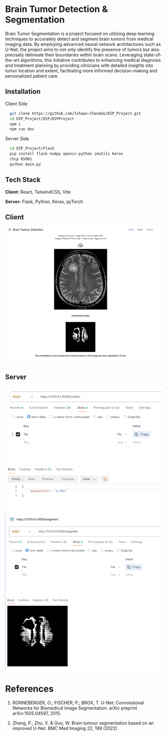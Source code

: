 
# Brain Tumor Detection & Segmentation

Brain Tumor Segmentation is a project focused on utilizing deep learning techniques to accurately detect and segment brain tumors from medical imaging data. By employing advanced neural network architectures such as U-Net, the project aims to not only identify the presence of tumors but also precisely delineate their boundaries within brain scans. Leveraging state-of-the-art algorithms, this initiative contributes to enhancing medical diagnosis and treatment planning by providing clinicians with detailed insights into tumor location and extent, facilitating more informed decision-making and personalized patient care.


## Installation

Client Side 
```bash
  git clone https://github.com/Ishaan-Chandak/DIP_Project.git
  cd DIP_Project/DIP/DIPProject
  npm i
  npm run dev
```
    
Server Side 
```bash
  cd DIP_Project/Flask
  pip install flask numpy opencv-python imutils keras
  chcp 65001
  python main.py
```
## Tech Stack

**Client:** React, TailwindCSS, Vite

**Server:** Flask, Python, Keras, pyTorch


## Client
![ss1](https://raw.githubusercontent.com/Ishaan-Chandak/DIP_Project/main/client.png)

## Server
![ss1](https://raw.githubusercontent.com/Ishaan-Chandak/DIP_Project/main/server1.png)
![ss2](https://raw.githubusercontent.com/Ishaan-Chandak/DIP_Project/main/server2.png)


# References

1.   RONNEBERGER, O.; FISCHER, P.; BROX, T. U-Net: Convolutional Networks for Biomedical Image Segmentation. arXiv preprint arXiv:1505.04597, 2015.

2.   Zheng, P., Zhu, X. & Guo, W. Brain tumour segmentation based on an improved U-Net. BMC Med Imaging 22, 199 (2022).

